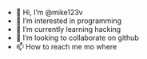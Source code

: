 - 👋 Hi, I’m @mike123v
- 👀 I’m interested in programming
- 🌱 I’m currently learning hacking
- 💞️ I’m looking to collaborate on github
- 📫 How to reach me mo where

<!---
mike123v/mike123v is a ✨ special ✨ repository because its `README.md` (this file) appears on your GitHub profile.
You can click the Preview link to take a look at your changes.
--->
